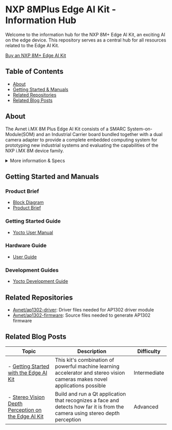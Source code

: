 # NXP 8MPlus Edge AI Kit - Information Hub

Welcome to the information hub for the NXP 8M+ Edge AI Kit, an exciting AI on the edge device. This repository serves as a central hub for all resources related to the Edge AI Kit.

[Buy an  NXP 8M+ Edge AI Kit](https://github.com/Avnet/8MPlus-Edge-AI-Kit-HUB/assets/831657/92ea77eb-00f1-484d-9712-8990407ebaba)

## Table of Contents

- [About](#about)
- [Getting Started & Manuals](#getting-started-and-manuals)
- [Related Repositories](#related-repositories)
- [Related Blog Posts](#related-blog-posts)

## About

The Avnet i.MX 8M Plus Edge AI Kit consists of a SMARC System-on-Module(SOM) and an Industrial Carrier board bundled together with a dual camera adapter to provide a complete embedded computing system for prototyping new industrial systems and evaluating the capabilities of the NXP i.MX 8M device family.

<details>
    <summary>More information & Specs</summary>

### Processing

- NPU Neural Network Accelerator (2.25 TOPS)
- Quad Core Arm Cortex-A53 ARM Applications Processor
- Image Sensor Processor 12MP@30fps

### Form Factor & Interfaces

![image])


### Memory & Storage
- 2GB (up to 4GB options available) LPDDR4 Memory
(inline ECC)
- 16GB (up to 256GB option available) eMMC 5.1
Flash Storage
- 64Mb QSPI Flash (option available)
- Delkin 16GB MicroSD Card + Adapter

### Software & BSP

Software enablement includes Yocto BSP (Hardknott) and prebuilt image. 

### Accessories

Included accessories:
- 10.1 inch touch display and cables
- Standard heat sink thermal management solution
- 12V power supply

[View other Avnet boards](https://www.avnet.com/wps/portal/us/products/avnet-boards/)
</details>

## Getting Started and Manuals

### Product Brief

- [Block Diagram](https://www.avnet.com/wps/wcm/connect/onesite/14ec349c-7aeb-4013-ab96-f91ce5b46da1/P22_800_i-MX8M_Plus_diagram.pdf?MOD=AJPERES&CACHEID=ROOTWORKSPACE.Z18_NA5A1I41L0ICD0ABNDMDDG0000-14ec349c-7aeb-4013-ab96-f91ce5b46da1-o8tdPc6)
- [Product Brief](https://www.avnet.com/wps/wcm/connect/onesite/c6cc340d-3158-424a-ac12-ea5f2f8f7d1f/P22_800_i-MX8M_Plus_Product_Brief_al_r4.pdf?MOD=AJPERES&CACHEID=ROOTWORKSPACE.Z18_NA5A1I41L0ICD0ABNDMDDG0000-c6cc340d-3158-424a-ac12-ea5f2f8f7d1f-o8tdCuw)

### Getting Started Guide

- [Yocto User Manual](http://avnet.me/edgeai-kit-yocto-ug)

### Hardware Guide

- [User Guide](http://avnet.me/edgeai-kit-ug)

### Development Guides

- [Yocto Development Guide](http://avnet.me/edgeai-kit-yocto-dev-guide)

## Related Repositories

- [Avnet/ap1302-driver](https://github.com/Avnet/ap1302-driver): Driver files needed for AP1302 driver module
- [Avnet/ap1302-firmware](https://github.com/Avnet/ap1302-firmware): Source files needed to generate AP1302 firmware

## Related Blog Posts

| Topic | Description | Difficulty |
| -- | -- | -- |
| - [Getting Started with the Edge AI Kit](http://avnet.me/edgeai-kit-start)| This kit's combination of powerful machine learning accelerator and stereo vision cameras makes novel applications possible | Intermediate |
| - [Stereo Vision Depth Perception on the Edge AI Kit](http://avnet.me/edgeaikit-stereovision)| Build and run a Qt application that recognizes a face and detects how far it is from the camera using stereo depth perception | Advanced |


